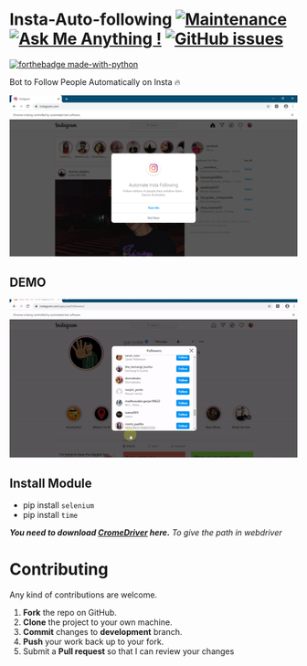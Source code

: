 # Insta-Auto-following [![Maintenance](https://img.shields.io/badge/Maintained%3F-yes-green.svg)](https://GitHub.com/Naereen/StrapDown.js/graphs/commit-activity) [![Ask Me Anything !](https://img.shields.io/badge/Ask%20me-anything-1abc9c.svg)](https://GitHub.com/Naereen/ama) [![GitHub issues](https://img.shields.io/github/issues/Naereen/StrapDown.js.svg)](https://GitHub.com/Naereen/StrapDown.js/issues/)
[![forthebadge made-with-python](http://ForTheBadge.com/images/badges/made-with-python.svg)](https://www.python.org/) 

Bot to Follow People Automatically on Insta :fire:

![Screenshot](https://github.com/heykush/Insta-Auto-Following/blob/master/Instagram%20-%20Google%20Chrome%2022-05-2020%2010_02_54.png?raw=true)

## DEMO
![DEMO](https://github.com/heykush/Insta-Auto-Following/blob/master/ezgif.com-gif-maker.gif?raw=true)
 ## Install Module
- pip install `selenium`
- pip install `time`

***You need to download [CromeDriver](https://chromedriver.chromium.org/downloads) here.***
*To give the path in webdriver*

Contributing
==========
Any kind of contributions are welcome.
1. **Fork** the repo on GitHub.
2. **Clone** the project to your own machine.
3. **Commit** changes to **development** branch.
4. **Push** your work back up to your fork.
5. Submit a **Pull request** so that I can review your changes
